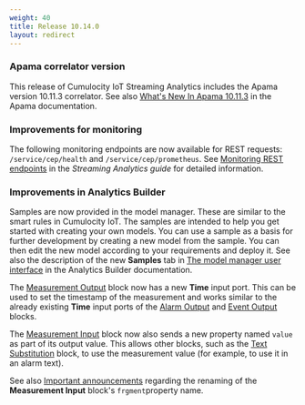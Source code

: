 ```yaml
---
weight: 40
title: Release 10.14.0
layout: redirect
---
```


### Apama correlator version

This release of Cumulocity IoT Streaming Analytics includes the Apama version 10.11.3 correlator.
See also [What's New In Apama 10.11.3](https://documentation.softwareag.com/apama/v10-11/apama10-11/apama-webhelp/index.html#page/apama-webhelp%2Fco-WhaNewInApa_10113_top.html)
in the Apama documentation.

### Improvements for monitoring

The following monitoring endpoints are now available for REST requests: `/service/cep/health` and `/service/cep/prometheus`.
See [Monitoring REST endpoints](https://cumulocity.com/guides/apama/troubleshooting/#monitoring-rest) in the *Streaming Analytics guide* for detailed information.

### Improvements in Analytics Builder

Samples are now provided in the model manager. These are similar to the smart rules in Cumulocity IoT. 
The samples are intended to help you get started with creating your own models. 
You can use a sample as a basis for further development by creating a new model from the sample. 
You can then edit the new model according to your requirements and deploy it. 
See also the description of the new **Samples** tab in [The model manager user interface](https://documentation.softwareag.com/apama/Analytics_Builder/pab10-14-0/apama-pab-webhelp/index.html#page/apamaanalyticsbuilder-webhelp%2Fco-AnaBui_the_model_manager_user_interface.html)
in the Analytics Builder documentation.

The [Measurement Output](https://documentation.softwareag.com/apama/Analytics_Builder/pab10-14-0/apama-pab-webhelp/index.html#page/apamaanalyticsbuilder-webhelp%2Fre_AnaBui_block_reference_Output_CreateMeasurement.html) block 
now has a new **Time** input port. This can be used to set the timestamp of the measurement and works similar to the already existing **Time** input ports of the 
[Alarm Output](https://documentation.softwareag.com/apama/Analytics_Builder/pab10-14-0/apama-pab-webhelp/index.html#page/apamaanalyticsbuilder-webhelp%2Fre_AnaBui_block_reference_Output_CreateAlarm.html) 
and [Event Output](https://documentation.softwareag.com/apama/Analytics_Builder/pab10-14-0/apama-pab-webhelp/index.html#page/apamaanalyticsbuilder-webhelp%2Fre_AnaBui_block_reference_Output_CreateEvent.html) blocks.

The [Measurement Input](https://documentation.softwareag.com/apama/Analytics_Builder/pab10-14-0/apama-pab-webhelp/index.html#page/apamaanalyticsbuilder-webhelp%2Fre_AnaBui_block_reference_Input_DeviceMeasurementInput.html) block 
now also sends a new property named `value` as part of its output value. This allows other blocks, such as the 
[Text Substitution](https://documentation.softwareag.com/apama/Analytics_Builder/pab10-14-0/apama-pab-webhelp/index.html#page/apamaanalyticsbuilder-webhelp%2Fre_AnaBui_block_reference_Utilities_TextSubstitution.html) block, 
to use the measurement value (for example, to use it in an alarm text).

See also [Important announcements](../announcements-10-14-0) regarding the renaming of the **Measurement Input** block's `frgment`property name. 